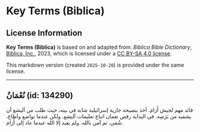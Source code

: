 # Key Terms (Biblica)

## License Information

**Key Terms (Biblica)** is based on and adapted from: _Biblica Bible Dictionary_, [Biblica, Inc.](https://www.biblica.com/), 2023, which is licensed under a [CC BY-SA 4.0 license](https://creativecommons.org/licenses/by-sa/4.0/legalcode.en).

This markdown version (created `2025-10-20`) is provided under the same license.



--------------------------------

## نُعْمَانُ (id: 134290)

قائد مهم لجيش أَرَامَ. أخذ بنصيحة جارية إسرائيلية شابة في بيته، حيث طلب من أليشع أن يشفيه من بَرَصِه. في البداية رفض نعمان اتباع تعليمات أليشع. ولكن عندما تواضع وأطاع، شُفي. ثم آمن بالله. ولم يعبد إلا الله عندما عاد إلى أَرَامَ.


